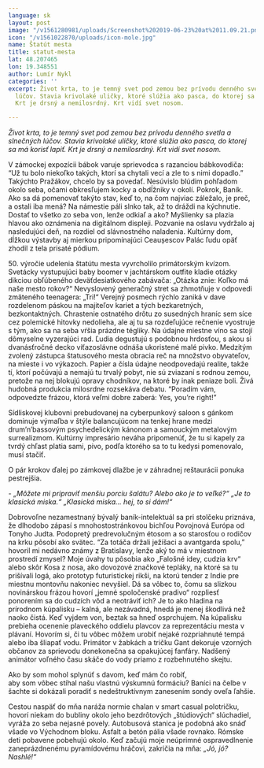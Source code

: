 ```yaml
---
language: sk
layout: post
image: "/v1561280981/uploads/Screenshot%202019-06-23%20at%2011.09.21.png"
icon: "/v1561022870/uploads/icon-mole.jpg"
name: Štatút mesta
title: statut-mesta
lat: 48.207465
lon: 19.348551
author: Lumír Nykl
categories: ''
excerpt: Život krta, to je temný svet pod zemou bez prívodu denného svetla a slnečných
  lúčov. Stavia krivolaké uličky, ktoré slúžia ako pasca, do ktorej sa má korisť lapiť.
  Krt je drsný a nemilosrdný. Krt vidí svet nosom.

---
```

_Život krta, to je temný svet pod zemou bez prívodu denného svetla a slnečných lúčov. Stavia krivolaké uličky, ktoré slúžia ako pasca, do ktorej sa má korisť lapiť. Krt je drsný a nemilosrdný. Krt vidí svet nosom._

V zámockej expozícii bábok varuje sprievodca s razanciou bábkovodiča: “Už tu bolo niekoľko takých, ktorí sa chytali vecí a zle to s nimi dopadlo.” Takýchto Pražákov, chcelo by sa povedať. Nesúvislo blúdim pohľadom okolo seba, očami obkresľujem kocky a obdĺžniky v okolí. Pokrok, Baník. Ako sa dá pomenovať takýto stav, keď to, na čom najviac záležalo, je preč, a ostali iba mená? Na námestie páli slnko tak, až to dráždi na kýchnutie. Dostať to všetko zo seba von, lenže odkiaľ a ako? Myšlienky sa plazia hlavou ako oznámenia na digitálnom displeji. Pozvanie na oslavu vydržalo aj nasledujúci deň, na rozdiel od slávnostného naladenia. Kultúrny dom, dĺžkou výstavby aj mierkou pripomínajúci Ceaușescov Palác ľudu opäť zhodil z tela prisaté pódium.

50\. výročie udelenia štatútu mesta vyvrcholilo primátorským kvízom. Svetácky vystupujúci baby boomer v jachtárskom outfite kladie otázky dikciou obľúbeného deväťdesiatkového zabávača: „Otázka znie: Koľko má naše mesto rokov?“ Nevyslovený generačný stret sa zhmotňuje v odpovedi zmäteného teenagera: „Tri!“ Verejný posmech rýchlo zaniká v dave rozdelenom páskou na majiteľov kariet a tých bezkaretných, bezkontaktných. Chrastenie ostnatého drôtu zo susedných hraníc sem síce cez polemické hitovky nedolieha, ale aj tu sa rozdeľujúce rečnenie vyostruje s tým, ako sa na seba vŕšia prázdne tégliky. Na údajne miestne víno sa stojí dômyselne vyzerajúci rad. Ľudia degustujú s podobnou hrdosťou, s akou si dvanásťročné decko víťazoslávne odnáša ukoristené malé pivko. Medzitým zvolený zástupca štatusového mesta obracia reč na množstvo obyvateľov, na mieste i vo výkazoch. Papier a čísla údajne neodpovedajú realite, takže tí, ktorí počúvajú a nemajú tu trvalý pobyt, nie sú zviazaní s rodnou zemou, pretože na nej blokujú opravy chodníkov, na ktoré by inak peniaze boli. Živá hudobná produkcia milosrdne rozsekáva debatu. “Poradím vám, odpovedzte frázou, ktorá veľmi dobre zaberá: Yes, you’re right!”

Sídliskovej klubovni prebudovanej na cyberpunkový saloon s gánkom dominuje výmaľba v štýle balancujúcom na tenkej hrane medzi drum’n’bassovým psychedelickým kánonom a samouckým metalovým surrealizmom. Kultúrny impresário neváha pripomenúť, že tu si kapely za tvrdý chľast platia sami, pivo, podľa ktorého sa to tu kedysi pomenovalo, musí stačiť.

O pár krokov ďalej po zámkovej dlažbe je v záhradnej reštaurácii ponuka pestrejšia.

_- „Môžete mi pripraviť menšiu porciu šalátu? Alebo ako je to veľké?“ „Je to klasická miska.“ „Klasická miska... hej, to si dám!“_

Dobrovoľne nezamestnaný bývalý baník-intelektuál sa pri stolčeku priznáva, že dlhodobo zápasí s mnohostostránkovou bichľou Povojnová Európa od Tonyho Judta. Podopretý predrevolučným étosom a so starosťou o rodičov na krku pôsobí ako svätec. “Za totáča držali ježíšaci a avantgarda spolu,” hovoril mi nedávno známy z Bratislavy, lenže aký to má v miestnom prostredí zmysel? Moje úvahy tu pôsobia ako „Falošné idey, cudzia krv“ alebo skôr Kosa z nosa, ako dovozové značkové tepláky, na ktoré sa tu prišívali logá, ako prototyp futuristickej rikši, na ktorú tender z Indie pre miestnu montovňu nakoniec nevyšiel. Dá sa vôbec to, čomu sa slizkou novinárskou frázou hovorí „jemné spoločenské pradivo“ rozpliesť ponorením sa do cudzích vôd a neotráviť ich? Je to ako hladina na prírodnom kúpalisku – kalná, ale nezávadná, hnedá je menej škodlivá než naoko čistá. Keď vyjdem von, beztak sa hneď osprchujem. Na kúpalisku prebieha ocenenie plaveckého oddielu plavcov za reprezentáciu mesta v plávaní. Hovorím si, či tu vôbec môžem urobiť nejaké rozpriahnuté tempá alebo iba šliapať vodu. Primátor v žabkách a tričku Gant dekoruje vzorných občanov za sprievodu donekonečna sa opakujúcej fanfáry. Nadšený animátor voľného času skáče do vody priamo z rozbehnutého skejtu.

Ako by som mohol splynúť s davom, keď mám čo robiť,  
aby som vôbec stíhal našu vlastnú výskumnú formáciu? Baníci na čelbe v šachte si dokázali poradiť s nedeštruktívnym zanesením sondy oveľa ľahšie.

Cestou naspäť do mňa naráža normie chalan v smart casual polotričku, hovorí niekam do bubliny okolo jeho bezdrôtových „štúdiových“ slúchadiel, vyráža zo seba nejasné povely. Autobusová stanica je podobná ako snáď všade vo Východnom bloku. Asfalt a betón pália všade rovnako. Rómske deti pobavene pobehujú okolo. Keď začujú moje neúprimné ospravedlnenie zaneprázdnenému pyramídovému hráčovi, zakričia na mňa: _„Jó, jó? Nashlé!“_